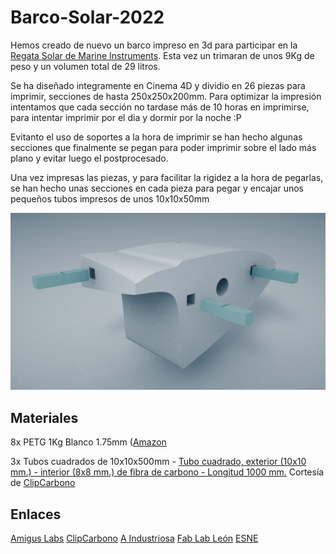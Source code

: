 # Barco-Solar-2022

Hemos creado de nuevo un barco impreso en 3d para participar en la <a href="http://regatasolar.org" target="_blank">Regata Solar de Marine Instruments</a>. Esta vez un trimaran de unos 9Kg de peso y un volumen total de 29 litros.

Se ha diseñado integramente en Cinema 4D y dividio en 26 piezas para imprimir, secciones de hasta 250x250x200mm. Para optimizar la impresión intentamos que cada sección no tardase más de 10 horas en imprimirse, para intentar imprimir por el dia y dormir por la noche :P

Evitanto el uso de soportes a la hora de imprimir se han hecho algunas secciones que finalmente se pegan para poder imprimir sobre el lado más plano y evitar luego el postprocesado.

Una vez impresas las piezas, y para facilitar la rigidez a la hora de pegarlas, se han hecho unas secciones en cada pieza para pegar y encajar unos pequeños tubos impresos de unos 10x10x50mm

![Insertos-PETG](imagenes/1-inserto_petg.png)


## Materiales

8x PETG 1Kg Blanco 1.75mm (<a href="https://www.amazon.es/dp/B08C4YP5RS/ref=twister_B08HSFRV2M?_encoding=UTF8&th=1" target="_blank">Amazon</a>

3x Tubos cuadrados de 10x10x500mm - <a href="https://www.clipcarbono.com/es/home/947-tubo-exterior-cuadrado-10x10-mm-interior-cuadrado-8x8-mm-de-fibra-de-carbono-longitud-1000-mm.html" target="_blank">Tubo cuadrado, exterior (10x10 mm.) - interior (8x8 mm.) de fibra de carbono - Longitud 1000 mm.</a> Cortesía de <a href="https://www.clipcarbono.com" target="_blank">ClipCarbono</a>


## Enlaces

<a href="https://www.amiguslabs.org" target="_blank">Amigus Labs</a>
<a href="https://www.clipcarbono.com" target="_blank">ClipCarbono</a>
<a href="[https://www.clipcarbono.com](http://aindustriosa.org)" target="_blank">A Industriosa</a>
<a href="https://fablableon.org" target="_blank">Fab Lab León</a>
<a href="https://www.esne.es" target="_blank">ESNE</a>


